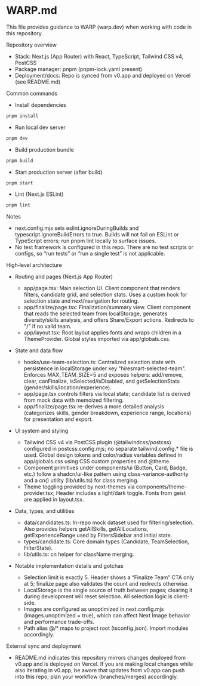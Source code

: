 # WARP.md

This file provides guidance to WARP (warp.dev) when working with code in this repository.

Repository overview
- Stack: Next.js (App Router) with React, TypeScript, Tailwind CSS v4, PostCSS
- Package manager: pnpm (pnpm-lock.yaml present)
- Deployment/docs: Repo is synced from v0.app and deployed on Vercel (see README.md)

Common commands
- Install dependencies
```bash path=null start=null
pnpm install
```
- Run local dev server
```bash path=null start=null
pnpm dev
```
- Build production bundle
```bash path=null start=null
pnpm build
```
- Start production server (after build)
```bash path=null start=null
pnpm start
```
- Lint (Next.js ESLint)
```bash path=null start=null
pnpm lint
```
Notes
- next.config.mjs sets eslint.ignoreDuringBuilds and typescript.ignoreBuildErrors to true. Builds will not fail on ESLint or TypeScript errors; run pnpm lint locally to surface issues.
- No test framework is configured in this repo. There are no test scripts or configs, so “run tests” or “run a single test” is not applicable.

High‑level architecture
- Routing and pages (Next.js App Router)
  - app/page.tsx: Main selection UI. Client component that renders filters, candidate grid, and selection stats. Uses a custom hook for selection state and next/navigation for routing.
  - app/finalize/page.tsx: Finalization/summary view. Client component that reads the selected team from localStorage, generates diversity/skills analysis, and offers Share/Export actions. Redirects to "/" if no valid team.
  - app/layout.tsx: Root layout applies fonts and wraps children in a ThemeProvider. Global styles imported via app/globals.css.

- State and data flow
  - hooks/use-team-selection.ts: Centralized selection state with persistence in localStorage under key "hiresmart-selected-team". Enforces MAX_TEAM_SIZE=5 and exposes helpers: add/remove, clear, canFinalize, isSelected/isDisabled, and getSelectionStats (gender/skills/location/experience).
  - app/page.tsx controls filters via local state; candidate list is derived from mock data with memoized filtering.
  - app/finalize/page.tsx re-derives a more detailed analysis (categorizes skills, gender breakdown, experience range, locations) for presentation and export.

- UI system and styling
  - Tailwind CSS v4 via PostCSS plugin (@tailwindcss/postcss) configured in postcss.config.mjs; no separate tailwind.config.* file is used. Global design tokens and color/radius variables defined in app/globals.css using CSS custom properties and @theme.
  - Component primitives under components/ui (Button, Card, Badge, etc.) follow a shadcn/ui-like pattern using class-variance-authority and a cn() utility (lib/utils.ts) for class merging.
  - Theme toggling provided by next-themes via components/theme-provider.tsx; Header includes a light/dark toggle. Fonts from geist are applied in layout.tsx.

- Data, types, and utilities
  - data/candidates.ts: In-repo mock dataset used for filtering/selection. Also provides helpers getAllSkills, getAllLocations, getExperienceRange used by FiltersSidebar and initial state.
  - types/candidate.ts: Core domain types (Candidate, TeamSelection, FilterState).
  - lib/utils.ts: cn helper for className merging.

- Notable implementation details and gotchas
  - Selection limit is exactly 5. Header shows a “Finalize Team” CTA only at 5; finalize page also validates the count and redirects otherwise.
  - LocalStorage is the single source of truth between pages; clearing it during development will reset selection. All selection logic is client-side.
  - Images are configured as unoptimized in next.config.mjs (images.unoptimized = true), which can affect Next Image behavior and performance trade-offs.
  - Path alias @/* maps to project root (tsconfig.json). Import modules accordingly.

External sync and deployment
- README.md indicates this repository mirrors changes deployed from v0.app and is deployed on Vercel. If you are making local changes while also iterating in v0.app, be aware that updates from v0.app can push into this repo; plan your workflow (branches/merges) accordingly.

